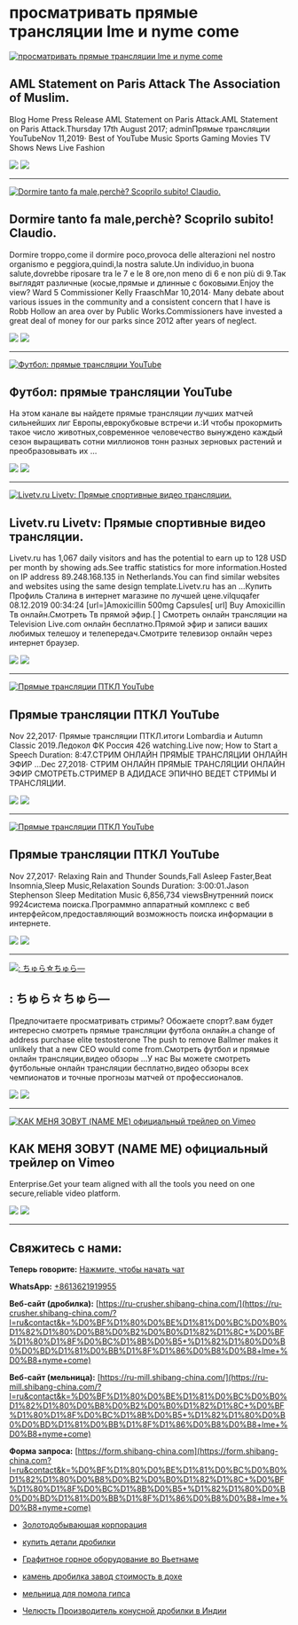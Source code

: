 # просматривать прямые трансляции lme и nyme come

<a href="https://swt.shibang-china.com/?l=ru&img&k=%D0%BF%D1%80%D0%BE%D1%81%D0%BC%D0%B0%D1%82%D1%80%D0%B8%D0%B2%D0%B0%D1%82%D1%8C+%D0%BF%D1%80%D1%8F%D0%BC%D1%8B%D0%B5+%D1%82%D1%80%D0%B0%D0%BD%D1%81%D0%BB%D1%8F%D1%86%D0%B8%D0%B8+lme+%D0%B8+nyme+come" target="_blank">![просматривать прямые трансляции lme и nyme come](http://static.shibang-china.com/all-800x300/3.jpg)</a>

## AML Statement on Paris Attack The Association of Muslim.
Blog Home Press Release AML Statement on Paris Attack.AML Statement on Paris Attack.Thursday 17th August 2017; adminПрямые трансляции YouTubeNov 11,2019· Best of YouTube Music Sports Gaming Movies TV Shows News Live Fashion


<a href="https://whatsapp.shibangsoft.com/WhatsApp.php" target="_blank" title="WhatsApp">![](http://static.shibang-china.com/icon/whatsapp.png)</a> <a href="https://swt.shibang-china.com/?l=ru&icon&k=%D0%BF%D1%80%D0%BE%D1%81%D0%BC%D0%B0%D1%82%D1%80%D0%B8%D0%B2%D0%B0%D1%82%D1%8C+%D0%BF%D1%80%D1%8F%D0%BC%D1%8B%D0%B5+%D1%82%D1%80%D0%B0%D0%BD%D1%81%D0%BB%D1%8F%D1%86%D0%B8%D0%B8+lme+%D0%B8+nyme+come" target="_blank">![](http://static.shibang-china.com/icon/chat-ru.png)</a>

---

<a href="https://swt.shibang-china.com/?l=ru&img&k=%D0%BF%D1%80%D0%BE%D1%81%D0%BC%D0%B0%D1%82%D1%80%D0%B8%D0%B2%D0%B0%D1%82%D1%8C+%D0%BF%D1%80%D1%8F%D0%BC%D1%8B%D0%B5+%D1%82%D1%80%D0%B0%D0%BD%D1%81%D0%BB%D1%8F%D1%86%D0%B8%D0%B8+lme+%D0%B8+nyme+come" target="_blank">![Dormire tanto fa male,perchè? Scoprilo subito! Claudio.](http://static.shibang-china.com/all-800x300/414.jpg)</a>

## Dormire tanto fa male,perchè? Scoprilo subito! Claudio.
Dormire troppo,come il dormire poco,provoca delle alterazioni nel nostro organismo e peggiora,quindi,la nostra salute.Un individuo,in buona salute,dovrebbe riposare tra le 7 e le 8 ore,non meno di 6 e non più di 9.Так выглядят различные (косые,прямые и длинные с боковыми.Enjoy the view? Ward 5 Commissioner Kelly FraaschMar 10,2014· Many debate about various issues in the community and a consistent concern that I have is Robb Hollow an area over by Public Works.Commissioners have invested a great deal of money for our parks since 2012 after years of neglect.


<a href="https://whatsapp.shibangsoft.com/WhatsApp.php" target="_blank" title="WhatsApp">![](http://static.shibang-china.com/icon/whatsapp.png)</a> <a href="https://swt.shibang-china.com/?l=ru&icon&k=%D0%BF%D1%80%D0%BE%D1%81%D0%BC%D0%B0%D1%82%D1%80%D0%B8%D0%B2%D0%B0%D1%82%D1%8C+%D0%BF%D1%80%D1%8F%D0%BC%D1%8B%D0%B5+%D1%82%D1%80%D0%B0%D0%BD%D1%81%D0%BB%D1%8F%D1%86%D0%B8%D0%B8+lme+%D0%B8+nyme+come" target="_blank">![](http://static.shibang-china.com/icon/chat-ru.png)</a>

---

<a href="https://swt.shibang-china.com/?l=ru&img&k=%D0%BF%D1%80%D0%BE%D1%81%D0%BC%D0%B0%D1%82%D1%80%D0%B8%D0%B2%D0%B0%D1%82%D1%8C+%D0%BF%D1%80%D1%8F%D0%BC%D1%8B%D0%B5+%D1%82%D1%80%D0%B0%D0%BD%D1%81%D0%BB%D1%8F%D1%86%D0%B8%D0%B8+lme+%D0%B8+nyme+come" target="_blank">![Футбол: прямые трансляции YouTube](http://static.shibang-china.com/all-800x300/1116.jpg)</a>

## Футбол: прямые трансляции YouTube
На этом канале вы найдете прямые трансляции лучших матчей сильнейших лиг Европы,еврокубковые встречи и.:И чтобы прокормить такое число животных,современное человечество вынуждено каждый сезон выращивать сотни миллионов тонн разных зерновых растений и преобразовывать их …


<a href="https://whatsapp.shibangsoft.com/WhatsApp.php" target="_blank" title="WhatsApp">![](http://static.shibang-china.com/icon/whatsapp.png)</a> <a href="https://swt.shibang-china.com/?l=ru&icon&k=%D0%BF%D1%80%D0%BE%D1%81%D0%BC%D0%B0%D1%82%D1%80%D0%B8%D0%B2%D0%B0%D1%82%D1%8C+%D0%BF%D1%80%D1%8F%D0%BC%D1%8B%D0%B5+%D1%82%D1%80%D0%B0%D0%BD%D1%81%D0%BB%D1%8F%D1%86%D0%B8%D0%B8+lme+%D0%B8+nyme+come" target="_blank">![](http://static.shibang-china.com/icon/chat-ru.png)</a>

---

<a href="https://swt.shibang-china.com/?l=ru&img&k=%D0%BF%D1%80%D0%BE%D1%81%D0%BC%D0%B0%D1%82%D1%80%D0%B8%D0%B2%D0%B0%D1%82%D1%8C+%D0%BF%D1%80%D1%8F%D0%BC%D1%8B%D0%B5+%D1%82%D1%80%D0%B0%D0%BD%D1%81%D0%BB%D1%8F%D1%86%D0%B8%D0%B8+lme+%D0%B8+nyme+come" target="_blank">![Livetv.ru Livetv: Прямые спортивные видео трансляции.](http://static.shibang-china.com/all-800x300/1187.jpg)</a>

## Livetv.ru Livetv: Прямые спортивные видео трансляции.
Livetv.ru has 1,067 daily visitors and has the potential to earn up to 128 USD per month by showing ads.See traffic statistics for more information.Hosted on IP address 89.248.168.135 in Netherlands.You can find similar websites and websites using the same design template.Livetv.ru has an …Купить Профиль Сталина в интернет магазине по лучшей цене.vilquqafer 08.12.2019 00:34:24 [url=]Amoxicillin 500mg Capsules[ url] Buy Amoxicillin Тв онлайн.Смотреть Тв прямой эфир.[ ] Смотреть онлайн трансляции на Television Live.com онлайн бесплатно.Прямой эфир и записи ваших любимых телешоу и телепередач.Смотрите телевизор онлайн через интернет браузер.


<a href="https://whatsapp.shibangsoft.com/WhatsApp.php" target="_blank" title="WhatsApp">![](http://static.shibang-china.com/icon/whatsapp.png)</a> <a href="https://swt.shibang-china.com/?l=ru&icon&k=%D0%BF%D1%80%D0%BE%D1%81%D0%BC%D0%B0%D1%82%D1%80%D0%B8%D0%B2%D0%B0%D1%82%D1%8C+%D0%BF%D1%80%D1%8F%D0%BC%D1%8B%D0%B5+%D1%82%D1%80%D0%B0%D0%BD%D1%81%D0%BB%D1%8F%D1%86%D0%B8%D0%B8+lme+%D0%B8+nyme+come" target="_blank">![](http://static.shibang-china.com/icon/chat-ru.png)</a>

---

<a href="https://swt.shibang-china.com/?l=ru&img&k=%D0%BF%D1%80%D0%BE%D1%81%D0%BC%D0%B0%D1%82%D1%80%D0%B8%D0%B2%D0%B0%D1%82%D1%8C+%D0%BF%D1%80%D1%8F%D0%BC%D1%8B%D0%B5+%D1%82%D1%80%D0%B0%D0%BD%D1%81%D0%BB%D1%8F%D1%86%D0%B8%D0%B8+lme+%D0%B8+nyme+come" target="_blank">![Прямые трансляции ПТКЛ YouTube](http://static.shibang-china.com/all-800x300/75.jpg)</a>

## Прямые трансляции ПТКЛ YouTube
Nov 22,2017· Прямые трансляции ПТКЛ.итоги Lombardia и Autumn Classic 2019.Ледокол ФК Россия 426 watching.Live now; How to Start a Speech Duration: 8:47.СТРИМ ОНЛАЙН ПРЯМЫЕ ТРАНСЛЯЦИИ ОНЛАЙН ЭФИР …Dec 27,2018· СТРИМ ОНЛАЙН ПРЯМЫЕ ТРАНСЛЯЦИИ ОНЛАЙН ЭФИР СМОТРЕТЬ.СТРИМЕР В АДИДАСЕ ЭПИЧНО ВЕДЕТ СТРИМЫ И ТРАНСЛЯЦИИ.


<a href="https://whatsapp.shibangsoft.com/WhatsApp.php" target="_blank" title="WhatsApp">![](http://static.shibang-china.com/icon/whatsapp.png)</a> <a href="https://swt.shibang-china.com/?l=ru&icon&k=%D0%BF%D1%80%D0%BE%D1%81%D0%BC%D0%B0%D1%82%D1%80%D0%B8%D0%B2%D0%B0%D1%82%D1%8C+%D0%BF%D1%80%D1%8F%D0%BC%D1%8B%D0%B5+%D1%82%D1%80%D0%B0%D0%BD%D1%81%D0%BB%D1%8F%D1%86%D0%B8%D0%B8+lme+%D0%B8+nyme+come" target="_blank">![](http://static.shibang-china.com/icon/chat-ru.png)</a>

---

<a href="https://swt.shibang-china.com/?l=ru&img&k=%D0%BF%D1%80%D0%BE%D1%81%D0%BC%D0%B0%D1%82%D1%80%D0%B8%D0%B2%D0%B0%D1%82%D1%8C+%D0%BF%D1%80%D1%8F%D0%BC%D1%8B%D0%B5+%D1%82%D1%80%D0%B0%D0%BD%D1%81%D0%BB%D1%8F%D1%86%D0%B8%D0%B8+lme+%D0%B8+nyme+come" target="_blank">![Прямые трансляции ПТКЛ YouTube](http://static.shibang-china.com/all-800x300/271.jpg)</a>

## Прямые трансляции ПТКЛ YouTube
Nov 27,2017· Relaxing Rain and Thunder Sounds,Fall Asleep Faster,Beat Insomnia,Sleep Music,Relaxation Sounds Duration: 3:00:01.Jason Stephenson Sleep Meditation Music 6,856,734 viewsВнутренний поиск 9924cистема поиска.Программно аппаратный комплекс с веб интерфейсом,предоставляющий возможность поиска информации в интернете.


<a href="https://whatsapp.shibangsoft.com/WhatsApp.php" target="_blank" title="WhatsApp">![](http://static.shibang-china.com/icon/whatsapp.png)</a> <a href="https://swt.shibang-china.com/?l=ru&icon&k=%D0%BF%D1%80%D0%BE%D1%81%D0%BC%D0%B0%D1%82%D1%80%D0%B8%D0%B2%D0%B0%D1%82%D1%8C+%D0%BF%D1%80%D1%8F%D0%BC%D1%8B%D0%B5+%D1%82%D1%80%D0%B0%D0%BD%D1%81%D0%BB%D1%8F%D1%86%D0%B8%D0%B8+lme+%D0%B8+nyme+come" target="_blank">![](http://static.shibang-china.com/icon/chat-ru.png)</a>

---

<a href="https://swt.shibang-china.com/?l=ru&img&k=%D0%BF%D1%80%D0%BE%D1%81%D0%BC%D0%B0%D1%82%D1%80%D0%B8%D0%B2%D0%B0%D1%82%D1%8C+%D0%BF%D1%80%D1%8F%D0%BC%D1%8B%D0%B5+%D1%82%D1%80%D0%B0%D0%BD%D1%81%D0%BB%D1%8F%D1%86%D0%B8%D0%B8+lme+%D0%B8+nyme+come" target="_blank">![: ちゅら☆ちゅら―](http://static.shibang-china.com/all-800x300/595.jpg)</a>

## : ちゅら☆ちゅら―
Предпочитаете просматривать стримы? Обожаете спорт?.вам будет интересно смотреть прямые трансляции футбола онлайн.a change of address purchase elite testosterone The push to remove Ballmer makes it unlikely that a new CEO would come from.Смотреть футбол и прямые онлайн трансляции,видео обзоры …У нас Вы можете смотреть футбольные онлайн трансляции бесплатно,видео обзоры всех чемпионатов и точные прогнозы матчей от профессионалов.


<a href="https://whatsapp.shibangsoft.com/WhatsApp.php" target="_blank" title="WhatsApp">![](http://static.shibang-china.com/icon/whatsapp.png)</a> <a href="https://swt.shibang-china.com/?l=ru&icon&k=%D0%BF%D1%80%D0%BE%D1%81%D0%BC%D0%B0%D1%82%D1%80%D0%B8%D0%B2%D0%B0%D1%82%D1%8C+%D0%BF%D1%80%D1%8F%D0%BC%D1%8B%D0%B5+%D1%82%D1%80%D0%B0%D0%BD%D1%81%D0%BB%D1%8F%D1%86%D0%B8%D0%B8+lme+%D0%B8+nyme+come" target="_blank">![](http://static.shibang-china.com/icon/chat-ru.png)</a>

---

<a href="https://swt.shibang-china.com/?l=ru&img&k=%D0%BF%D1%80%D0%BE%D1%81%D0%BC%D0%B0%D1%82%D1%80%D0%B8%D0%B2%D0%B0%D1%82%D1%8C+%D0%BF%D1%80%D1%8F%D0%BC%D1%8B%D0%B5+%D1%82%D1%80%D0%B0%D0%BD%D1%81%D0%BB%D1%8F%D1%86%D0%B8%D0%B8+lme+%D0%B8+nyme+come" target="_blank">![КАК МЕНЯ ЗОВУТ (NAME ME) официальный трейлер on Vimeo](http://static.shibang-china.com/all-800x300/499.jpg)</a>

## КАК МЕНЯ ЗОВУТ (NAME ME) официальный трейлер on Vimeo
Enterprise.Get your team aligned with all the tools you need on one secure,reliable video platform.

<a href="https://whatsapp.shibangsoft.com/WhatsApp.php" target="_blank" title="WhatsApp">![](http://static.shibang-china.com/icon/whatsapp.png)</a> <a href="https://swt.shibang-china.com/?l=ru&icon&k=%D0%BF%D1%80%D0%BE%D1%81%D0%BC%D0%B0%D1%82%D1%80%D0%B8%D0%B2%D0%B0%D1%82%D1%8C+%D0%BF%D1%80%D1%8F%D0%BC%D1%8B%D0%B5+%D1%82%D1%80%D0%B0%D0%BD%D1%81%D0%BB%D1%8F%D1%86%D0%B8%D0%B8+lme+%D0%B8+nyme+come" target="_blank">![](http://static.shibang-china.com/icon/chat-ru.png)</a>

---
## Свяжитесь с нами:

**Теперь говорите:** [Нажмите, чтобы начать чат](https://swt.shibang-china.com?l=ru&contact&k=%D0%BF%D1%80%D0%BE%D1%81%D0%BC%D0%B0%D1%82%D1%80%D0%B8%D0%B2%D0%B0%D1%82%D1%8C+%D0%BF%D1%80%D1%8F%D0%BC%D1%8B%D0%B5+%D1%82%D1%80%D0%B0%D0%BD%D1%81%D0%BB%D1%8F%D1%86%D0%B8%D0%B8+lme+%D0%B8+nyme+come)

**WhatsApp:**  [+8613621919955](https://whatsapp.shibangsoft.com/WhatsApp.php)

**Веб-сайт (дробилка):** [https://ru-crusher.shibang-china.com/](https://ru-crusher.shibang-china.com/?l=ru&contact&k=%D0%BF%D1%80%D0%BE%D1%81%D0%BC%D0%B0%D1%82%D1%80%D0%B8%D0%B2%D0%B0%D1%82%D1%8C+%D0%BF%D1%80%D1%8F%D0%BC%D1%8B%D0%B5+%D1%82%D1%80%D0%B0%D0%BD%D1%81%D0%BB%D1%8F%D1%86%D0%B8%D0%B8+lme+%D0%B8+nyme+come)

**Веб-сайт (мельница):** [https://ru-mill.shibang-china.com/](https://ru-mill.shibang-china.com/?l=ru&contact&k=%D0%BF%D1%80%D0%BE%D1%81%D0%BC%D0%B0%D1%82%D1%80%D0%B8%D0%B2%D0%B0%D1%82%D1%8C+%D0%BF%D1%80%D1%8F%D0%BC%D1%8B%D0%B5+%D1%82%D1%80%D0%B0%D0%BD%D1%81%D0%BB%D1%8F%D1%86%D0%B8%D0%B8+lme+%D0%B8+nyme+come)

**Форма запроса:** [https://form.shibang-china.com](https://form.shibang-china.com?l=ru&contact&k=%D0%BF%D1%80%D0%BE%D1%81%D0%BC%D0%B0%D1%82%D1%80%D0%B8%D0%B2%D0%B0%D1%82%D1%8C+%D0%BF%D1%80%D1%8F%D0%BC%D1%8B%D0%B5+%D1%82%D1%80%D0%B0%D0%BD%D1%81%D0%BB%D1%8F%D1%86%D0%B8%D0%B8+lme+%D0%B8+nyme+come)

* [Золотодобывающая корпорация](../19/%D0%97%D0%BE%D0%BB%D0%BE%D1%82%D0%BE%D0%B4%D0%BE%D0%B1%D1%8B%D0%B2%D0%B0%D1%8E%D1%89%D0%B0%D1%8F%20%D0%BA%D0%BE%D1%80%D0%BF%D0%BE%D1%80%D0%B0%D1%86%D0%B8%D1%8F.md)

* [купить детали дробилки](../17/%D0%BA%D1%83%D0%BF%D0%B8%D1%82%D1%8C%20%D0%B4%D0%B5%D1%82%D0%B0%D0%BB%D0%B8%20%D0%B4%D1%80%D0%BE%D0%B1%D0%B8%D0%BB%D0%BA%D0%B8.md)

* [Графитное горное оборудование во Вьетнаме](../20/%D0%93%D1%80%D0%B0%D1%84%D0%B8%D1%82%D0%BD%D0%BE%D0%B5%20%D0%B3%D0%BE%D1%80%D0%BD%D0%BE%D0%B5%20%D0%BE%D0%B1%D0%BE%D1%80%D1%83%D0%B4%D0%BE%D0%B2%D0%B0%D0%BD%D0%B8%D0%B5%20%D0%B2%D0%BE%20%D0%92%D1%8C%D0%B5%D1%82%D0%BD%D0%B0%D0%BC%D0%B5.md)

* [камень дробилка завод стоимость в дохе](../17/%D0%BA%D0%B0%D0%BC%D0%B5%D0%BD%D1%8C%20%D0%B4%D1%80%D0%BE%D0%B1%D0%B8%D0%BB%D0%BA%D0%B0%20%D0%B7%D0%B0%D0%B2%D0%BE%D0%B4%20%D1%81%D1%82%D0%BE%D0%B8%D0%BC%D0%BE%D1%81%D1%82%D1%8C%20%D0%B2%20%D0%B4%D0%BE%D1%85%D0%B5.md)

* [мельница для помола гипса](../16/%D0%BC%D0%B5%D0%BB%D1%8C%D0%BD%D0%B8%D1%86%D0%B0%20%D0%B4%D0%BB%D1%8F%20%D0%BF%D0%BE%D0%BC%D0%BE%D0%BB%D0%B0%20%D0%B3%D0%B8%D0%BF%D1%81%D0%B0.md)

* [Челюсть Производитель конусной дробилки в Индии](../19/%D0%A7%D0%B5%D0%BB%D1%8E%D1%81%D1%82%D1%8C%20%D0%9F%D1%80%D0%BE%D0%B8%D0%B7%D0%B2%D0%BE%D0%B4%D0%B8%D1%82%D0%B5%D0%BB%D1%8C%20%D0%BA%D0%BE%D0%BD%D1%83%D1%81%D0%BD%D0%BE%D0%B9%20%D0%B4%D1%80%D0%BE%D0%B1%D0%B8%D0%BB%D0%BA%D0%B8%20%D0%B2%20%D0%98%D0%BD%D0%B4%D0%B8%D0%B8.md)